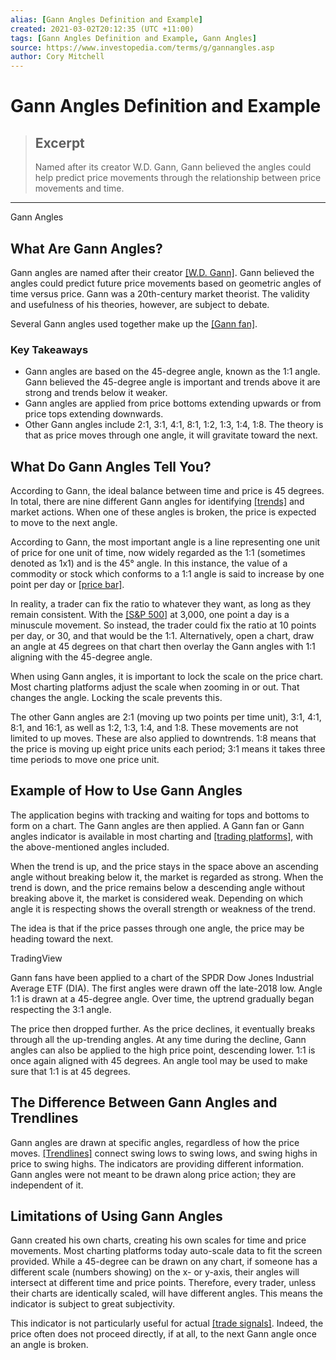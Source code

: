 ```yaml
---
alias: [Gann Angles Definition and Example]
created: 2021-03-02T20:12:35 (UTC +11:00)
tags: [Gann Angles Definition and Example, Gann Angles]
source: https://www.investopedia.com/terms/g/gannangles.asp
author: Cory Mitchell
---
```


# Gann Angles Definition and Example

> ## Excerpt
> Named after its creator W.D. Gann, Gann believed the angles could help predict price movements through the relationship between price movements and time.

---

Gann Angles
## What Are Gann Angles?

Gann angles are named after their creator [[W.D. Gann]](https://www.investopedia.com/articles/investing/091615/mysterious-life-trading-legend-wd-gann.asp). Gann believed the angles could predict future price movements based on geometric angles of time versus price. Gann was a 20th-century market theorist. The validity and usefulness of his theories, however, are subject to debate.

Several Gann angles used together make up the [[Gann fan]](https://www.investopedia.com/terms/g/gann-fans.asp).

### Key Takeaways

-   Gann angles are based on the 45-degree angle, known as the 1:1 angle. Gann believed the 45-degree angle is important and trends above it are strong and trends below it weaker.
-   Gann angles are applied from price bottoms extending upwards or from price tops extending downwards.
-   Other Gann angles include 2:1, 3:1, 4:1, 8:1, 1:2, 1:3, 1:4, 1:8. The theory is that as price moves through one angle, it will gravitate toward the next.

## What Do Gann Angles Tell You?

According to Gann, the ideal balance between time and price is 45 degrees. In total, there are nine different Gann angles for identifying [[trends]](https://www.investopedia.com/terms/t/trend.asp) and market actions. When one of these angles is broken, the price is expected to move to the next angle.

According to Gann, the most important angle is a line representing one unit of price for one unit of time, now widely regarded as the 1:1 (sometimes denoted as 1x1) and is the 45° angle. In this instance, the value of a commodity or stock which conforms to a 1:1 angle is said to increase by one point per day or [[price bar]](https://www.investopedia.com/terms/b/bar.asp).

In reality, a trader can fix the ratio to whatever they want, as long as they remain consistent. With the [[S&P 500]](https://www.investopedia.com/terms/s/sp500.asp) at 3,000, one point a day is a minuscule movement. So instead, the trader could fix the ratio at 10 points per day, or 30, and that would be the 1:1. Alternatively, open a chart, draw an angle at 45 degrees on that chart then overlay the Gann angles with 1:1 aligning with the 45-degree angle.

When using Gann angles, it is important to lock the scale on the price chart. Most charting platforms adjust the scale when zooming in or out. That changes the angle. Locking the scale prevents this.

The other Gann angles are 2:1 (moving up two points per time unit), 3:1, 4:1, 8:1, and 16:1, as well as 1:2, 1:3, 1:4, and 1:8. These movements are not limited to up moves. These are also applied to downtrends. 1:8 means that the price is moving up eight price units each period; 3:1 means it takes three time periods to move one price unit.

## Example of How to Use Gann Angles

The application begins with tracking and waiting for tops and bottoms to form on a chart. The Gann angles are then applied. A Gann fan or Gann angles indicator is available in most charting and [[trading platforms]](https://www.investopedia.com/terms/t/trading-platform.asp), with the above-mentioned angles included.

When the trend is up, and the price stays in the space above an ascending angle without breaking below it, the market is regarded as strong. When the trend is down, and the price remains below a descending angle without breaking above it, the market is considered weak. Depending on which angle it is respecting shows the overall strength or weakness of the trend.

The idea is that if the price passes through one angle, the price may be heading toward the next.

 TradingView

Gann fans have been applied to a chart of the SPDR Dow Jones Industrial Average ETF (DIA). The first angles were drawn off the late-2018 low. Angle 1:1 is drawn at a 45-degree angle. Over time, the uptrend gradually began respecting the 3:1 angle.

The price then dropped further. As the price declines, it eventually breaks through all the up-trending angles. At any time during the decline, Gann angles can also be applied to the high price point, descending lower. 1:1 is once again aligned with 45 degrees. An angle tool may be used to make sure that 1:1 is at 45 degrees.

## The Difference Between Gann Angles and Trendlines

Gann angles are drawn at specific angles, regardless of how the price moves. [[Trendlines]](https://www.investopedia.com/terms/t/trendline.asp) connect swing lows to swing lows, and swing highs in price to swing highs. The indicators are providing different information. Gann angles were not meant to be drawn along price action; they are independent of it.

## Limitations of Using Gann Angles

Gann created his own charts, creating his own scales for time and price movements. Most charting platforms today auto-scale data to fit the screen provided. While a 45-degree can be drawn on any chart, if someone has a different scale (numbers showing) on the x- or y-axis, their angles will intersect at different time and price points. Therefore, every trader, unless their charts are identically scaled, will have different angles. This means the indicator is subject to great subjectivity.

This indicator is not particularly useful for actual [[trade signals]](https://www.investopedia.com/terms/t/trade-signal.asp). Indeed, the price often does not proceed directly, if at all, to the next Gann angle once an angle is broken.
